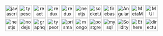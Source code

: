 <div style="text-align: center;">
<img src="https://upload.wikimedia.org/wikipedia/commons/6/6a/JavaScript-logo.png" alt="javascript" width="auto" height="40"/> <img src="https://iconape.com/wp-content/png_logo_vector/typescript.png" alt="typescript" width="auto" height="40"/> <img src="https://cdn4.iconfinder.com/data/icons/logos-3/600/React.js_logo-512.png" alt="react" width="auto" height="40"/> <img src="https://user-images.githubusercontent.com/77550580/169692845-46977ee6-691c-41c6-8498-f8e099550b83.png" alt="redux" width="auto" height="40"/> <img src="https://redux-saga.js.org/img/Redux-Saga-Logo.png" alt="redux" width="auto" height="40"/> <img src="https://camo.githubusercontent.com/efb6bf87c512cb50ebedea1411d6ee2dd64448b3d400d4cddb3373eddf6afc25/68747470733a2f2f696d616765732e6374666173736574732e6e65742f6862336964366167347261712f364e63584c3066546c5358523974564c31344c594a2f63366132613364656134346362663436383236636436643535393662353739372f6170706c652d746f7563682d69636f6e2e706e67" alt="nextjs" width="auto" height="40"/> <img src="https://avatars.githubusercontent.com/u/10566080?s=280&v=4" alt="socket.io" width="auto" height="40"/> <img src="https://brandslogos.com/wp-content/uploads/thumbs/firebase-logo-vector.svg" alt="firebase" width="auto" height="40"/> <img src="https://angular.io/assets/images/logos/angularjs/AngularJS-Shield.svg" alt="AngularJS" width="auto" height="40"/> <img src="https://upload.wikimedia.org/wikipedia/commons/thumb/3/36/MetaMask_Fox.svg/1200px-MetaMask_Fox.svg.png" alt="MetaMask" width="auto" height="40"/> <img src="https://res.cloudinary.com/practicaldev/image/fetch/s--IwFcphyV--/c_imagga_scale,f_auto,fl_progressive,h_900,q_auto,w_1600/https://thepracticaldev.s3.amazonaws.com/i/vb6ai56xqgpc0bcfn92y.png" alt="MUI" width="auto" height="40"/>  <img src="https://www.kindpng.com/picc/m/221-2214777_nestjs-logo-hd-png-download.png" alt="nestjs" width="auto" height="40"/> <img src="https://cdn.freebiesupply.com/logos/large/2x/nodejs-1-logo-png-transparent.png" alt="nodejs" width="auto" height="40"/>    <img src="https://upload.wikimedia.org/wikipedia/commons/thumb/1/17/GraphQL_Logo.svg/2048px-GraphQL_Logo.svg.png" alt="graphql" width="auto" height="40"/> <img src="https://user-images.githubusercontent.com/30929568/112730670-de09a480-8f58-11eb-9875-0d9ebb87fbd6.png" alt="typeorm" width="auto" height="40"/> <img src="https://res.cloudinary.com/crunchbase-production/image/upload/c_lpad,f_auto,q_auto:eco,dpr_1/rtlx0sivc7wcr75y5bkj" alt="prisma" width="auto" height="40"/> <img src="http://mongodb-js.github.io/leaf/mongodb-leaf_256x256.png" alt="mongodb" width="auto" height="40"/> <img src="https://cdn.icon-icons.com/icons2/2699/PNG/512/postgresql_vertical_logo_icon_168900.png" alt="postgresql" width="auto" height="40"/> <img src="https://download.logo.wine/logo/MySQL/MySQL-Logo.wine.png" alt="mysql" width="auto" height="40"/>   <img src="https://upload.wikimedia.org/wikipedia/commons/thumb/9/98/Solidity_logo.svg/1200px-Solidity_logo.svg.png" alt="Solidity" width="auto" height="40"/> <img src="https://www.logo.wine/a/logo/Ethereum/Ethereum-Icon-Purple-Logo.wine.svg" alt="Ethereum" width="auto" height="40"/> 
  <img src="https://camo.githubusercontent.com/ebf016c308b7472411bd951e5ee3c418a44c0755/68747470733a2f2f73332e616d617a6f6e6177732e636f6d2f662e636c2e6c792f6974656d732f33513238333030343348315931633146314b32442f64697265637475732d6c6f676f2d737461636b65642e706e67" alt="directus" width="auto" height="40"/> 
</div>
